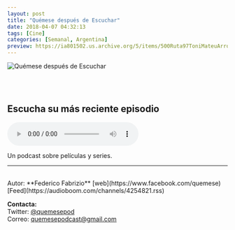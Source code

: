 ```yaml
---
layout: post
title: "Quémese después de Escuchar"
date: 2018-04-07 04:32:13
tags: [Cine]
categories: [Semanal, Argentina]
preview: https://ia801502.us.archive.org/5/items/500Ruta97ToniMateuArrom/300QDE - Quemese despues de Escuchar.png
---
```


![Quémese después de Escuchar](https://ia801502.us.archive.org/5/items/500Ruta97ToniMateuArrom/500QDE%20-%20Quemese%20despues%20de%20Escuchar.png)

<br/>
<br/>

## Escucha su más reciente episodio

<!--reproductor-feed=https://audioboom.com/channels/4254821.rss-->
<!--reproductor-start-->
<audio id="audio" preload="auto" controls="" src="https://audioboom.com/posts/6960148.mp3?modified=1533697851&source=rss&stitched=1"></audio>
<!--reproductor-end-->

Un podcast sobre películas y series.  

_ _ _
<br>
Autor: **Federico Fabrizio**  
[web](https://www.facebook.com/quemese)  
[Feed](https://audioboom.com/channels/4254821.rss)  



**Contacta:**  
Twitter: [@quemesepod](https://twitter.com/quemesepod)  
Correo: [quemesepodcast@gmail.com](mailto:quemesepodcast@gmail.com)  
